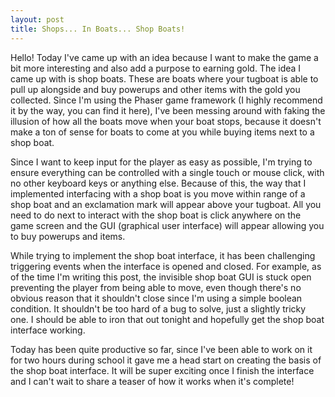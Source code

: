 ```yaml
---
layout: post
title: Shops... In Boats... Shop Boats!
---
```


Hello! Today I've came up with an idea because I want to make the game a bit more interesting and also add a purpose to earning gold. The idea I came up with is shop boats. These are boats where your tugboat is able to pull up alongside and buy powerups and other items with the gold you collected. Since I'm using the Phaser game framework (I highly recommend it by the way, you can find it here), I've been messing around with faking the illusion of how all the boats move when your boat stops, because it doesn't make a ton of sense for boats to come at you while buying items next to a shop boat. 

Since I want to keep input for the player as easy as possible, I'm trying to ensure everything can be controlled with a single touch or mouse click, with no other keyboard keys or anything else. Because of this, the way that I implemented interfacing with a shop boat is you move within range of a shop boat and an exclamation mark will appear above your tugboat. All you need to do next to interact with the shop boat is click anywhere on the game screen and the GUI (graphical user interface) will appear allowing you to buy powerups and items. 

While trying to implement the shop boat interface, it has been challenging triggering events when the interface is opened and closed. For example, as of the time I'm writing this post, the invisible shop boat GUI is stuck open preventing the player from being able to move, even though there's no obvious reason that it shouldn't close since I'm using a simple boolean condition. It shouldn't be too hard of a bug to solve, just a slightly tricky one. I should be able to iron that out tonight and hopefully get the shop boat interface working. 

Today has been quite productive so far, since I've been able to work on it for two hours during school it gave me a head start on creating the basis of the shop boat interface. It will be super exciting once I finish the interface and I can't wait to share a teaser of how it works when it's complete!